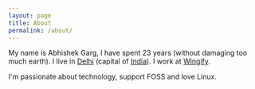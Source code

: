 ```yaml
---
layout: page
title: About
permalink: /about/
---
```


My name is Abhishek Garg, I have spent 23 years (without damaging too much earth). I live in [Delhi](http://www.delhitourism.gov.in/delhitourism/aboutus/index.jsp) (capital of [India](http://incredibleindia.org/)). I work at [Wingify](https://wingify.com).

I'm passionate about technology, support FOSS and love Linux.

